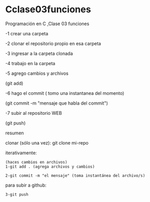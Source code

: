 # Cclase03funciones
Programación en C ,Clase 03  funciones

-1 crear una carpeta

-2 clonar el repositorio propio en esa carpeta

-3 ingresar a la carpeta clonada

-4 trabajo en la carpeta

-5 agrego cambios y archivos

 (git add)

-6 hago el commit ( tomo una instantanea del momento)

(git commit -m "mensaje que habla del commit")

-7 subir al repositorio WEB

(git push)

resumen 

clonar (sólo una vez): git clone mi-repo

iterativamente:

    (haces cambios en archivos)
    1-git add . (agrega archivos y cambios)

    2-git commit -m "el mensaje" (toma instantánea del archivo/s)


para subir a github:

    3-git push


